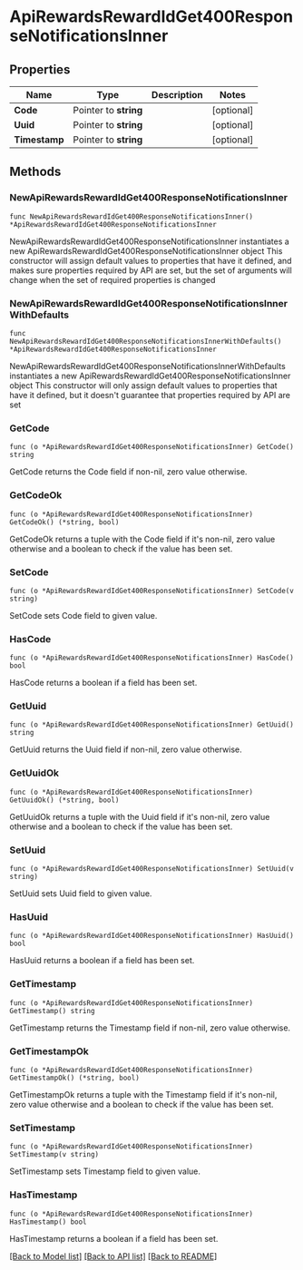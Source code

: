 # ApiRewardsRewardIdGet400ResponseNotificationsInner

## Properties

Name | Type | Description | Notes
------------ | ------------- | ------------- | -------------
**Code** | Pointer to **string** |  | [optional] 
**Uuid** | Pointer to **string** |  | [optional] 
**Timestamp** | Pointer to **string** |  | [optional] 

## Methods

### NewApiRewardsRewardIdGet400ResponseNotificationsInner

`func NewApiRewardsRewardIdGet400ResponseNotificationsInner() *ApiRewardsRewardIdGet400ResponseNotificationsInner`

NewApiRewardsRewardIdGet400ResponseNotificationsInner instantiates a new ApiRewardsRewardIdGet400ResponseNotificationsInner object
This constructor will assign default values to properties that have it defined,
and makes sure properties required by API are set, but the set of arguments
will change when the set of required properties is changed

### NewApiRewardsRewardIdGet400ResponseNotificationsInnerWithDefaults

`func NewApiRewardsRewardIdGet400ResponseNotificationsInnerWithDefaults() *ApiRewardsRewardIdGet400ResponseNotificationsInner`

NewApiRewardsRewardIdGet400ResponseNotificationsInnerWithDefaults instantiates a new ApiRewardsRewardIdGet400ResponseNotificationsInner object
This constructor will only assign default values to properties that have it defined,
but it doesn't guarantee that properties required by API are set

### GetCode

`func (o *ApiRewardsRewardIdGet400ResponseNotificationsInner) GetCode() string`

GetCode returns the Code field if non-nil, zero value otherwise.

### GetCodeOk

`func (o *ApiRewardsRewardIdGet400ResponseNotificationsInner) GetCodeOk() (*string, bool)`

GetCodeOk returns a tuple with the Code field if it's non-nil, zero value otherwise
and a boolean to check if the value has been set.

### SetCode

`func (o *ApiRewardsRewardIdGet400ResponseNotificationsInner) SetCode(v string)`

SetCode sets Code field to given value.

### HasCode

`func (o *ApiRewardsRewardIdGet400ResponseNotificationsInner) HasCode() bool`

HasCode returns a boolean if a field has been set.

### GetUuid

`func (o *ApiRewardsRewardIdGet400ResponseNotificationsInner) GetUuid() string`

GetUuid returns the Uuid field if non-nil, zero value otherwise.

### GetUuidOk

`func (o *ApiRewardsRewardIdGet400ResponseNotificationsInner) GetUuidOk() (*string, bool)`

GetUuidOk returns a tuple with the Uuid field if it's non-nil, zero value otherwise
and a boolean to check if the value has been set.

### SetUuid

`func (o *ApiRewardsRewardIdGet400ResponseNotificationsInner) SetUuid(v string)`

SetUuid sets Uuid field to given value.

### HasUuid

`func (o *ApiRewardsRewardIdGet400ResponseNotificationsInner) HasUuid() bool`

HasUuid returns a boolean if a field has been set.

### GetTimestamp

`func (o *ApiRewardsRewardIdGet400ResponseNotificationsInner) GetTimestamp() string`

GetTimestamp returns the Timestamp field if non-nil, zero value otherwise.

### GetTimestampOk

`func (o *ApiRewardsRewardIdGet400ResponseNotificationsInner) GetTimestampOk() (*string, bool)`

GetTimestampOk returns a tuple with the Timestamp field if it's non-nil, zero value otherwise
and a boolean to check if the value has been set.

### SetTimestamp

`func (o *ApiRewardsRewardIdGet400ResponseNotificationsInner) SetTimestamp(v string)`

SetTimestamp sets Timestamp field to given value.

### HasTimestamp

`func (o *ApiRewardsRewardIdGet400ResponseNotificationsInner) HasTimestamp() bool`

HasTimestamp returns a boolean if a field has been set.


[[Back to Model list]](../README.md#documentation-for-models) [[Back to API list]](../README.md#documentation-for-api-endpoints) [[Back to README]](../README.md)


